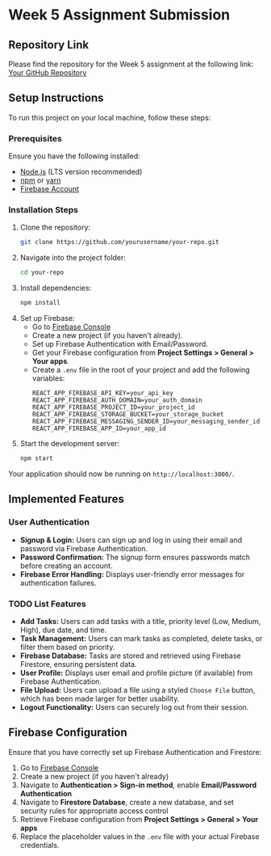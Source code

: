 # Week 5 Assignment Submission

## Repository Link
Please find the repository for the Week 5 assignment at the following link:
[Your GitHub Repository](https://github.com/yourusername/your-repo)

## Setup Instructions
To run this project on your local machine, follow these steps:

### Prerequisites
Ensure you have the following installed:
- [Node.js](https://nodejs.org/) (LTS version recommended)
- [npm](https://www.npmjs.com/) or [yarn](https://yarnpkg.com/)
- [Firebase Account](https://firebase.google.com/)

### Installation Steps
1. Clone the repository:
   ```sh
   git clone https://github.com/yourusername/your-repo.git
   ```
2. Navigate into the project folder:
   ```sh
   cd your-repo
   ```
3. Install dependencies:
   ```sh
   npm install
   ```
4. Set up Firebase:
   - Go to [Firebase Console](https://console.firebase.google.com/)
   - Create a new project (if you haven't already).
   - Set up Firebase Authentication with Email/Password.
   - Get your Firebase configuration from **Project Settings > General > Your apps**.
   - Create a `.env` file in the root of your project and add the following variables:
     ```env
     REACT_APP_FIREBASE_API_KEY=your_api_key
     REACT_APP_FIREBASE_AUTH_DOMAIN=your_auth_domain
     REACT_APP_FIREBASE_PROJECT_ID=your_project_id
     REACT_APP_FIREBASE_STORAGE_BUCKET=your_storage_bucket
     REACT_APP_FIREBASE_MESSAGING_SENDER_ID=your_messaging_sender_id
     REACT_APP_FIREBASE_APP_ID=your_app_id
     ```
4. Start the development server:
   ```sh
   npm start
   ```

Your application should now be running on `http://localhost:3000/`.

## Implemented Features

### User Authentication
- **Signup & Login:** Users can sign up and log in using their email and password via Firebase Authentication.
- **Password Confirmation:** The signup form ensures passwords match before creating an account.
- **Firebase Error Handling:** Displays user-friendly error messages for authentication failures.

### TODO List Features
- **Add Tasks:** Users can add tasks with a title, priority level (Low, Medium, High), due date, and time.
- **Task Management:** Users can mark tasks as completed, delete tasks, or filter them based on priority.
- **Firebase Database:** Tasks are stored and retrieved using Firebase Firestore, ensuring persistent data.
- **User Profile:** Displays user email and profile picture (if available) from Firebase Authentication.
- **File Upload:** Users can upload a file using a styled `Choose File` button, which has been made larger for better usability.
- **Logout Functionality:** Users can securely log out from their session.

## Firebase Configuration
Ensure that you have correctly set up Firebase Authentication and Firestore:
1. Go to [Firebase Console](https://console.firebase.google.com/)
2. Create a new project (if you haven't already)
3. Navigate to **Authentication > Sign-in method**, enable **Email/Password Authentication**
4. Navigate to **Firestore Database**, create a new database, and set security rules for appropriate access control
5. Retrieve Firebase configuration from **Project Settings > General > Your apps**
6. Replace the placeholder values in the `.env` file with your actual Firebase credentials.



